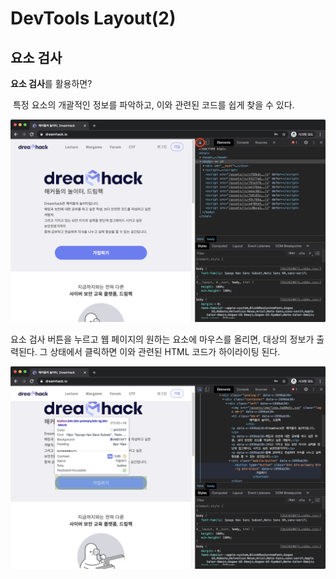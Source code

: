 # **DevTools Layout(2)**

## **요소 검사**

**요소 검사**를 활용하면?

 특정 요소의 개괄적인 정보를 파악하고, 이와 관련된 코드를 쉽게 찾을 수 있다.

![Untitled](../img/Dev2_1.png)

요소 검사 버튼을 누르고 웹 페이지의 원하는 요소에 마우스를 올리면, 대상의 정보가 출력된다. 그 상태에서 클릭하면 이와 관련된 HTML 코드가 하이라이팅 된다.

![Untitled](../img/Dev2_2.png)